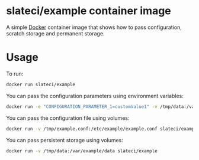 # slateci/example container image

A simple [Docker](https://www.docker.com/) container image that shows how to pass configuration, scratch storage and permanent storage.

# Usage

To run:

```bash
docker run slateci/example 
```

You can pass the configuration parameters using environment variables:

```bash
docker run -e "CONFIGURATION_PARAMETER_1=customValue1" -v /tmp/data:/var/example/data slateci/example
```

You can pass the configuration file using volumes:

```bash
docker run -v /tmp/example.conf:/etc/example/example.conf slateci/example
```

You can pass persistent storage using volumes:

```bash
docker run -v /tmp/data:/var/example/data slateci/example
```
